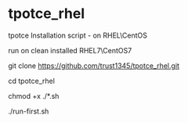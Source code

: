 # tpotce_rhel
tpotce Installation script -  on RHEL\CentOS 

run on clean installed RHEL7\CentOS7


git clone https://github.com/trust1345/tpotce_rhel.git

cd tpotce_rhel

chmod +x ./*.sh

./run-first.sh
